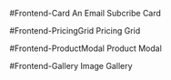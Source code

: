 #Frontend-Card
An Email Subcribe Card

#Frontend-PricingGrid
Pricing Grid 

#Frontend-ProductModal
Product Modal

#Frontend-Gallery
Image Gallery
